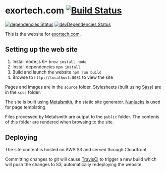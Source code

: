 # exortech.com [![Build Status](https://travis-ci.org/exortech/exortech.com.svg?branch=master)](https://travis-ci.org/exortech/exortech.com)
[![dependencies Status](https://david-dm.org/exortech/exortech.com/status.svg)](https://david-dm.org/exortech/exortech.com)
[![devDependencies Status](https://david-dm.org/dev/exortech/exortech.com/status.svg)](https://david-dm.org/exortech/exortech.com)

This is the website for [exortech.com](https://www.exortech.com).

## Setting up the web site

1. Install node.js 6+ `brew install node`
1. Install dependencies `npm install`
1. Build and launch the website `npm run build`
1. Browse to `http://localhost:8081` to view the site

Pages and images are in the `source` folder. Stylesheets (built using [Sass](http://sass-lang.com/)) are in the `scss` folder.

The site is built using [Metalsmith](http://www.metalsmith.io/), the static site generator. [Nunjucks](https://mozilla.github.io/nunjucks/) is used for page templating.

Files processed by Metalsmith are output to the `public` folder. The contents of this folder are rendered when browsing to the site.

## Deploying

The site content is hosted on AWS S3 and served through Cloudfront.

Committing changes to git will cause [TravisCI](https://travis-ci.org/exortech/exortech.com) to trigger a new build which will push the changes to S3, automatically redeploying the website.
